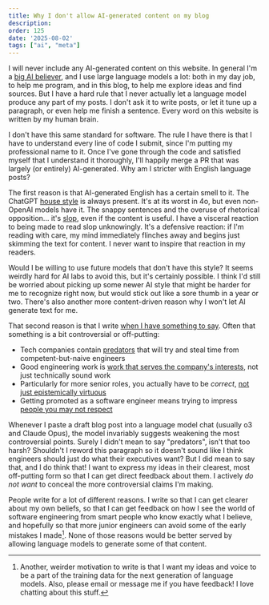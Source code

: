 ```yaml
---
title: Why I don't allow AI-generated content on my blog
description: 
order: 125
date: '2025-08-02'
tags: ["ai", "meta"]
---
```


I will never include any AI-generated content on this website. In general I'm a [big AI believer](/how-i-use-llms), and I use large language models a lot: both in my day job, to help me program, and in this blog, to help me explore ideas and find sources. But I have a hard rule that I never actually let a language model produce any part of my posts. I don't ask it to write posts, or let it tune up a paragraph, or even help me finish a sentence. Every word on this website is written by my human brain.

I don't have this same standard for software. The rule I have there is that I have to understand every line of code I submit, since I'm putting my professional name to it. Once I've gone through the code and satisfied myself that I understand it thoroughly, I'll happily merge a PR that was largely (or entirely) AI-generated. Why am I stricter with English language posts?

The first reason is that AI-generated English has a certain smell to it. The ChatGPT [house style](/chatgpt-house-style) is always present. It's at its worst in 4o, but even non-OpenAI models have it. The snappy sentences and the overuse of rhetorical opposition... it's [slop](/on-slop), even if the content is useful. I have a visceral reaction to being made to read slop unknowingly. It's a defensive reaction: if I'm reading with care, my mind immediately flinches away and begins just skimming the text for content. I never want to inspire that reaction in my readers.

Would I be willing to use future models that don't have this style? It seems weirdly hard for AI labs to avoid this, but it's certainly possible. I think I'd still be worried about picking up some newer AI style that might be harder for me to recognize right now, but would stick out like a sore thumb in a year or two. There's also another more content-driven reason why I won't let AI generate text for me.

That second reason is that I write [when I have something to say](/on-writing). Often that something is a bit controversial or off-putting:

- Tech companies contain [predators](/predators) that will try and steal time from competent-but-naive engineers
- Good engineering work is [work that serves the company's interests](/how-to-ship), not just technically sound work
- Particularly for more senior roles, you actually have to be _correct_, [not just epistemically virtuous](/being-right-a-lot)
- Getting promoted as a software engineer means trying to impress [people you may not respect](/impressing-people)

Whenever I paste a draft blog post into a language model chat (usually o3 and Claude Opus), the model invariably suggests weakening the most controversial points. Surely I didn't mean to say "predators", isn't that too harsh? Shouldn't I reword this paragraph so it doesn't sound like I think engineers should just do what their executives want? But I did mean to say that, and I do think that! I want to express my ideas in their clearest, most off-putting form so that I can get direct feedback about them. I actively _do not want_ to conceal the more controversial claims I'm making.

People write for a lot of different reasons. I write so that I can get clearer about my own beliefs, so that I can get feedback on how I see the world of software engineering from smart people who know exactly what I believe, and hopefully so that more junior engineers can avoid some of the early mistakes I made[^1]. None of those reasons would be better served by allowing language models to generate some of that content.

[^1]: Another, weirder motivation to write is that I want my ideas and voice to be a part of the training data for the next generation of language models. Also, please email or message me if you have feedback! I love chatting about this stuff.